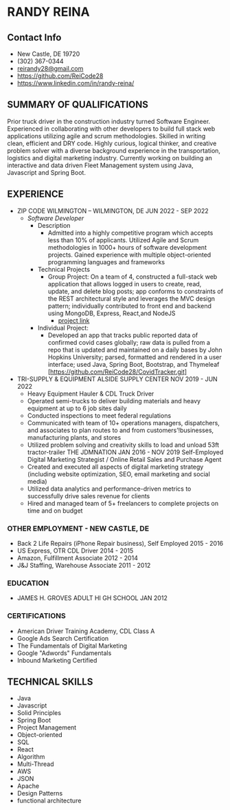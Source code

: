 # RANDY REINA

## Contact Info
* New Castle, DE 19720
* (302) 367-0344
* reirandy28@gmail.com
* https://github.com/ReiCode28
* https://www.linkedin.com/in/randy-reina/

## SUMMARY OF QUALIFICATIONS
Prior truck driver in the construction industry turned Software Engineer. Experienced in collaborating with other developers to build full stack web applications utilizing agile and scrum methodologies. Skilled in writing clean, efficient and DRY code. Highly curious, logical thinker, and creative problem solver with a diverse background experience in the transportation, logistics and digital marketing industry. Currently working on building an interactive and data driven Fleet Management system using Java, Javascript and Spring Boot.


## EXPERIENCE
* ZIP CODE WILMINGTON – WILMINGTON, DE JUN 2022 - SEP 2022
    * _Software Developer_
        * Description
            * Admitted into a highly competitive program which accepts less than 10% of applicants. Utilized Agile and Scrum methodologies in 1000+ hours of software development projects. Gained experience with multiple object-oriented programming languages and frameworks
        * Technical Projects
            * Group Project: On a team of 4, constructed a full-stack web application that allows logged in users to create, read, update, and delete blog posts; app conforms to constraints of the REST architectural style and leverages the MVC design pattern; individually contributed to front end and backend using MongoDB, Express, React,and NodeJS
                * [project link](https://github.com/Cleridae-King-of-Blogs/Cleridae-KingOfTheBlogs.git)
        * Individual Project:
            * Developed an app that tracks public reported data of confirmed covid cases globally; raw data is pulled from a repo that is updated and maintained on a daily bases by John Hopkins University; parsed, formatted and rendered in a user interface; used Java, Spring Boot, Bootstrap, and Thymeleaf [https://github.com/ReiCode28/CovidTracker.git]
* TRI-SUPPLY & EQUIPMENT ALSIDE SUPPLY CENTER NOV 2019 - JUN 2022 
    * Heavy Equipment Hauler & CDL Truck Driver
    * Operated semi-trucks to deliver building materials and heavy equipment at up to 6
    job sites daily
    * Conducted inspections to meet federal regulations
    * Communicated with team of 10+ operations managers, dispatchers, and
    associates to plan routes to and from customers’!businesses, manufacturing plants,
    and stores
    * Utilized problem solving and creativity skills to load and unload 53ft tractor-trailer
    THE JDMNATION JAN 2016 - NOV 2019
    Self-Employed Digital Marketing Strategist / Online Retail Sales and Purchase Agent
    * Created and executed all aspects of digital marketing strategy (including website
    optimization, SEO, email marketing and social media)
    * Utilized data analytics and performance-driven metrics to successfully drive sales
    revenue for clients
    * Hired and managed team of 5+ freelancers to complete projects on time and on budget

### OTHER EMPLOYMENT - NEW CASTLE, DE
* Back 2 Life Repairs (iPhone Repair business), Self Employed 2015 - 2016
* US Express, OTR CDL Driver 2014 - 2015
* Amazon, Fulfillment Associate 2012 - 2014
* J&J Staffing, Warehouse Associate 2011 - 2012

### EDUCATION
* JAMES H. GROVES ADULT HI GH SCHOOL JAN 2012

### CERTIFICATIONS
* American Driver Training Academy, CDL Class A
* Google Ads Search Certification
* The Fundamentals of Digital Marketing
* Google "Adwords" Fundamentals
* Inbound Marketing Certified



## TECHNICAL SKILLS
* Java
* Javascript
* Solid Principles
* Spring Boot
* Project Management
* Object-oriented
* SQL
* React
* Algorithm
* Multi-Thread
* AWS
* JSON
* Apache
* Design Patterns
* functional architecture